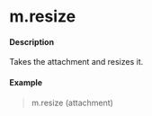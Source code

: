 # m.resize

#### Description

Takes the attachment and resizes it.

#### Example

> m.resize (attachment)

